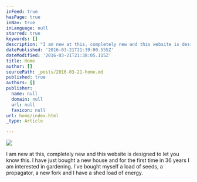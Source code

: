 ```yaml
---
inFeed: true
hasPage: true
inNav: true
inLanguage: null
starred: true
keywords: []
description: "I am new at this, completely new and this website is designed to let you know this. \_I have just bought a new house and for the first time in 36 years I am interested in gardening. \_I've bought myself a load of seeds, a propagator, a \_new fork and I have a shed load of energy."
datePublished: '2016-03-21T21:39:00.555Z'
dateModified: '2016-03-21T21:38:05.115Z'
title: Home
author: []
sourcePath: _posts/2016-03-21-home.md
published: true
authors: []
publisher:
  name: null
  domain: null
  url: null
  favicon: null
url: home/index.html
_type: Article

---
```

![](https://the-grid-user-content.s3-us-west-2.amazonaws.com/76da1a45-765b-4dbd-b1ac-e87ed6e8773a.jpg)

I am new at this, completely new and this website is designed to let you know this.  I have just bought a new house and for the first time in 36 years I am interested in gardening.  I've bought myself a load of seeds, a propagator, a  new fork and I have a shed load of energy.